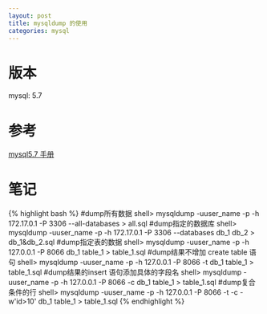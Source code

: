 ```yaml
---
layout: post
title: mysqldump 的使用
categories: mysql
---
```


# 版本  
mysql: 5.7

# 参考
[mysql5.7 手册](http://dev.mysql.com/doc/refman/5.7/en/mysqldump.html)

# 笔记

{% highlight bash %}
    #dump所有数据
    shell> mysqldump -uuser_name -p -h 172.17.0.1 -P 3306 --all-databases > all.sql
    #dump指定的数据库
    shell> mysqldump -uuser_name -p -h 172.17.0.1 -P 3306 --databases db_1 db_2 > db_1&db_2.sql
    #dump指定表的数据
    shell> mysqldump -uuser_name -p -h 127.0.0.1 -P 8066 db_1 table_1 > table_1.sql
    #dump结果不增加 create table 语句
    shell> mysqldump -uuser_name -p -h 127.0.0.1 -P 8066 -t db_1 table_1 > table_1.sql
    #dump结果的insert 语句添加具体的字段名
    shell> mysqldump -uuser_name -p -h 127.0.0.1 -P 8066 -c db_1 table_1 > table_1.sql
    #dump复合条件的行
    shell> mysqldump -uuser_name -p -h 127.0.0.1 -P 8066 -t -c -w'id>10' db_1 table_1 > table_1.sql
{% endhighlight %}